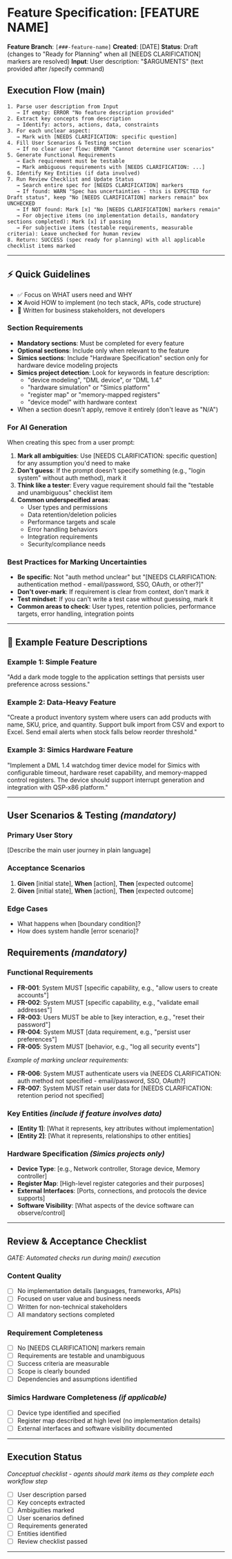 # Feature Specification: [FEATURE NAME]

**Feature Branch**: `[###-feature-name]`
**Created**: [DATE]
**Status**: Draft (changes to "Ready for Planning" when all [NEEDS CLARIFICATION] markers are resolved)
**Input**: User description: "$ARGUMENTS" (text provided after /specify command)

## Execution Flow (main)
```
1. Parse user description from Input
   → If empty: ERROR "No feature description provided"
2. Extract key concepts from description
   → Identify: actors, actions, data, constraints
3. For each unclear aspect:
   → Mark with [NEEDS CLARIFICATION: specific question]
4. Fill User Scenarios & Testing section
   → If no clear user flow: ERROR "Cannot determine user scenarios"
5. Generate Functional Requirements
   → Each requirement must be testable
   → Mark ambiguous requirements with [NEEDS CLARIFICATION: ...]
6. Identify Key Entities (if data involved)
7. Run Review Checklist and Update Status
   → Search entire spec for [NEEDS CLARIFICATION] markers
   → If found: WARN "Spec has uncertainties - this is EXPECTED for Draft status", keep "No [NEEDS CLARIFICATION] markers remain" box UNCHECKED
   → If NOT found: Mark [x] "No [NEEDS CLARIFICATION] markers remain"
   → For objective items (no implementation details, mandatory sections completed): Mark [x] if passing
   → For subjective items (testable requirements, measurable criteria): Leave unchecked for human review
8. Return: SUCCESS (spec ready for planning) with all applicable checklist items marked
```

---

## ⚡ Quick Guidelines
- ✅ Focus on WHAT users need and WHY
- ❌ Avoid HOW to implement (no tech stack, APIs, code structure)
- 👥 Written for business stakeholders, not developers

### Section Requirements
- **Mandatory sections**: Must be completed for every feature
- **Optional sections**: Include only when relevant to the feature
- **Simics sections**: Include "Hardware Specification" section only for hardware device modeling projects
- **Simics project detection**: Look for keywords in feature description:
  * "device modeling", "DML device", or "DML 1.4"
  * "hardware simulation" or "Simics platform"
  * "register map" or "memory-mapped registers"
  * "device model" with hardware context
- When a section doesn't apply, remove it entirely (don't leave as "N/A")

### For AI Generation
When creating this spec from a user prompt:
1. **Mark all ambiguities**: Use [NEEDS CLARIFICATION: specific question] for any assumption you'd need to make
2. **Don't guess**: If the prompt doesn't specify something (e.g., "login system" without auth method), mark it
3. **Think like a tester**: Every vague requirement should fail the "testable and unambiguous" checklist item
4. **Common underspecified areas**:
   - User types and permissions
   - Data retention/deletion policies
   - Performance targets and scale
   - Error handling behaviors
   - Integration requirements
   - Security/compliance needs

### Best Practices for Marking Uncertainties
- **Be specific**: Not "auth method unclear" but "[NEEDS CLARIFICATION: authentication method - email/password, SSO, OAuth, or other?]"
- **Don't over-mark**: If requirement is clear from context, don't mark it
- **Test mindset**: If you can't write a test case without guessing, mark it
- **Common areas to check**: User types, retention policies, performance targets, error handling, integration points

---

## 📝 Example Feature Descriptions

### Example 1: Simple Feature
"Add a dark mode toggle to the application settings that persists user preference across sessions."

### Example 2: Data-Heavy Feature
"Create a product inventory system where users can add products with name, SKU, price, and quantity. Support bulk import from CSV and export to Excel. Send email alerts when stock falls below reorder threshold."

### Example 3: Simics Hardware Feature
"Implement a DML 1.4 watchdog timer device model for Simics with configurable timeout, hardware reset capability, and memory-mapped control registers. The device should support interrupt generation and integration with QSP-x86 platform."

---

## User Scenarios & Testing *(mandatory)*

### Primary User Story
[Describe the main user journey in plain language]

### Acceptance Scenarios
1. **Given** [initial state], **When** [action], **Then** [expected outcome]
2. **Given** [initial state], **When** [action], **Then** [expected outcome]

### Edge Cases
- What happens when [boundary condition]?
- How does system handle [error scenario]?

## Requirements *(mandatory)*

### Functional Requirements
- **FR-001**: System MUST [specific capability, e.g., "allow users to create accounts"]
- **FR-002**: System MUST [specific capability, e.g., "validate email addresses"]
- **FR-003**: Users MUST be able to [key interaction, e.g., "reset their password"]
- **FR-004**: System MUST [data requirement, e.g., "persist user preferences"]
- **FR-005**: System MUST [behavior, e.g., "log all security events"]

*Example of marking unclear requirements:*
- **FR-006**: System MUST authenticate users via [NEEDS CLARIFICATION: auth method not specified - email/password, SSO, OAuth?]
- **FR-007**: System MUST retain user data for [NEEDS CLARIFICATION: retention period not specified]

### Key Entities *(include if feature involves data)*
- **[Entity 1]**: [What it represents, key attributes without implementation]
- **[Entity 2]**: [What it represents, relationships to other entities]

### Hardware Specification *(Simics projects only)*
- **Device Type**: [e.g., Network controller, Storage device, Memory controller]
- **Register Map**: [High-level register categories and their purposes]
- **External Interfaces**: [Ports, connections, and protocols the device supports]
- **Software Visibility**: [What aspects of the device software can observe/control]

---

## Review & Acceptance Checklist
*GATE: Automated checks run during main() execution*

### Content Quality
- [ ] No implementation details (languages, frameworks, APIs)
- [ ] Focused on user value and business needs
- [ ] Written for non-technical stakeholders
- [ ] All mandatory sections completed

### Requirement Completeness
- [ ] No [NEEDS CLARIFICATION] markers remain
- [ ] Requirements are testable and unambiguous
- [ ] Success criteria are measurable
- [ ] Scope is clearly bounded
- [ ] Dependencies and assumptions identified

### Simics Hardware Completeness *(if applicable)*
- [ ] Device type identified and specified
- [ ] Register map described at high level (no implementation details)
- [ ] External interfaces and software visibility documented

---

## Execution Status
*Conceptual checklist - agents should mark items as they complete each workflow step*

- [ ] User description parsed
- [ ] Key concepts extracted
- [ ] Ambiguities marked
- [ ] User scenarios defined
- [ ] Requirements generated
- [ ] Entities identified
- [ ] Review checklist passed

---
